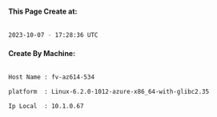 
   
#### This Page Create at:

```bash

2023-10-07 - 17:28:36 UTC

```

#### Create By Machine:

```bash

Host Name : fv-az614-534

platform  : Linux-6.2.0-1012-azure-x86_64-with-glibc2.35

Ip Local  : 10.1.0.67

```

